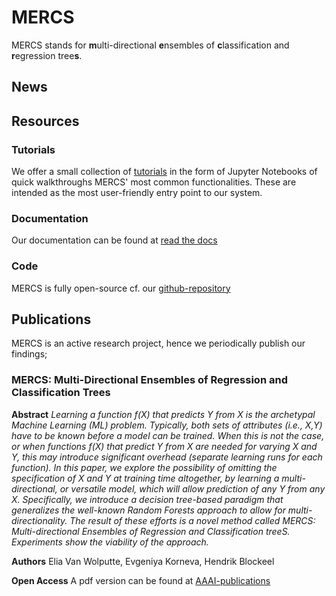 # MERCS

MERCS stands for **m**ulti-directional **e**nsembles of **c**lassification and **r**egression tree**s**. 

## News

## Resources

### Tutorials

We offer a small collection of [tutorials](https://github.com/eliavw/mercs-v5/tree/master/note/tutorials) in the form of Jupyter Notebooks of quick walkthroughs MERCS' most common functionalities. These are intended as the most user-friendly entry point to our system. 

### Documentation

Our documentation can be found at [read the docs](https://mercs.readthedocs.io/en/latest/#)

### Code

MERCS is fully open-source cf. our [github-repository](https://github.com/eliavw/mercs-v5/)

## Publications

MERCS is an active research project, hence we periodically publish our findings;

### MERCS: Multi-Directional Ensembles of Regression and Classification Trees

**Abstract**
*Learning a function f(X) that predicts Y from X is the archetypal Machine Learning (ML) problem. Typically, both sets of attributes (i.e., X,Y) have to be known before a model can be trained. When this is not the case, or when functions f(X) that predict Y from X are needed for varying X and Y, this may introduce significant overhead (separate learning runs for each function). In this paper, we explore the possibility of omitting the specification of X and Y at training time altogether, by learning a multi-directional, or versatile model, which will allow prediction of any Y from any X. Specifically, we introduce a decision tree-based paradigm that generalizes the well-known Random Forests approach to allow for multi-directionality. The result of these efforts is a novel method called MERCS: Multi-directional Ensembles of Regression and Classification treeS. Experiments show the viability of the approach.*

**Authors**
Elia Van Wolputte, Evgeniya Korneva, Hendrik Blockeel

**Open Access**
A pdf version can be found at [AAAI-publications](https://www.aaai.org/ocs/index.php/AAAI/AAAI18/paper/viewFile/16875/16735)
